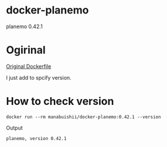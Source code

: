 # docker-planemo

planemo 0.42.1

# Ogirinal

[Original Dockerfile](https://github.com/bgruening/docker-recipes/blob/master/planemo/Dockerfile)

I just add to spcify version.

# How to check version

```
docker run --rm manabuishii/docker-planemo:0.42.1 --version
```

Output

```
planemo, version 0.42.1
```
